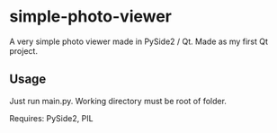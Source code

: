 # simple-photo-viewer

A very simple photo viewer made in PySide2 / Qt. Made as my first Qt project.

## Usage

Just run main.py. Working directory must be root of folder.

Requires: PySide2, PIL
